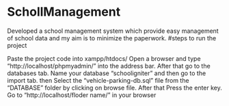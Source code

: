 # SchollManagement
Developed a school management system which provide easy management of school data and my aim is to minimize the paperwork.
#steps to run the project

Paste the project code into xampp/htdocs/
Open a browser and type “http://localhost/phpmyadmin/” into the address bar.
After that go to the databases tab.
Name your database “schooligniter” and then go to the import tab.
then Select the “vehicle-parking-db.sql” file from the “DATABASE” folder by clicking on browse file.
After that Press the enter key.
Go to “http://localhost/floder name/” in your browser
